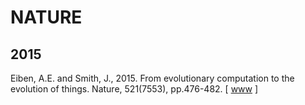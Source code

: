# NATURE

## 2015

Eiben, A.E. and Smith, J., 2015. From evolutionary computation to the evolution of things. Nature, 521(7553), pp.476-482. [ [www](https://www.nature.com/articles/nature14544) ]

